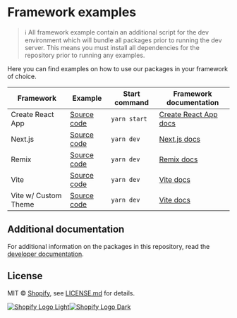 # Framework examples

> ℹ️ All framework example contain an additional script for the dev environment which will bundle all packages prior to running the dev server. This means you must install all dependencies for the repository prior to running any examples.

Here you can find examples on how to use our packages in your framework of choice.

| Framework | Example | Start command | Framework documentation |
| - | - | - | - |
| Create React App | [Source code](./cra/) | `yarn start` | [Create React App docs](https://create-react-app.dev/) |
| Next.js | [Source code](./nextjs/) | `yarn dev` | [Next.js docs](https://nextjs.org/docs) |
| Remix | [Source code](./remix/) | `yarn dev` | [Remix docs](https://remix.run/docs/) |
| Vite | [Source code](./vite/) | `yarn dev` | [Vite docs](https://vitejs.dev/guide/) |
| Vite w/ Custom Theme | [Source code](./vite-custom-theme/) | `yarn dev` | [Vite docs](https://vitejs.dev/guide/) |


## Additional documentation

For additional information on the packages in this repository, read the [developer documentation](https://shopify.dev/docs/api/blockchain).

## License

MIT &copy; [Shopify](https://shopify.com/), see [LICENSE.md](../LICENSE.md) for details.

[![Shopify Logo Light](../images/shopify-light.svg#gh-dark-mode-only)![Shopify Logo Dark](../images/shopify-dark.svg#gh-light-mode-only)]((https://www.shopify.com/))
